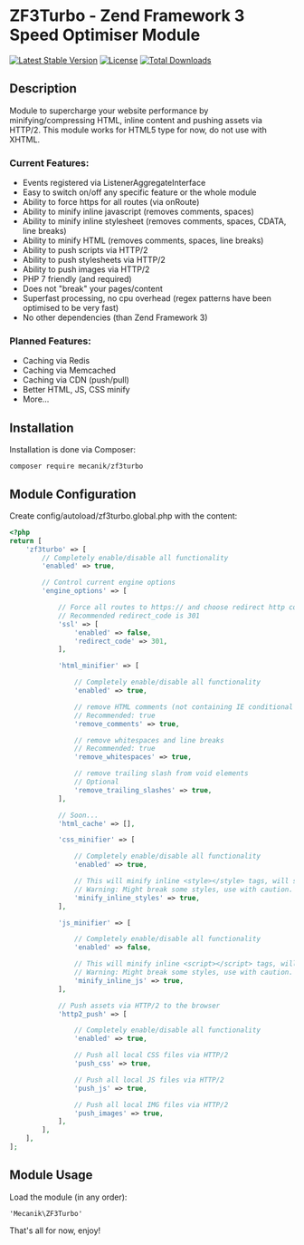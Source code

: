 # ZF3Turbo - Zend Framework 3 Speed Optimiser Module
 [![Latest Stable Version](https://poser.pugx.org/mecanik/zf3turbo/v/stable)](https://packagist.org/packages/mecanik/zf3turbo)
 [![License](https://poser.pugx.org/mecanik/zf3turbo/license)](https://packagist.org/packages/mecanik/zf3turbo)
 [![Total Downloads](https://poser.pugx.org/mecanik/zf3turbo/downloads)](https://packagist.org/packages/mecanik/zf3turbo)
 
Description
------------
Module to supercharge your website performance by minifying/compressing HTML, inline content and pushing assets via HTTP/2. This module works for HTML5 type for now, do not use with XHTML.


### Current Features:
* Events registered via ListenerAggregateInterface
* Easy to switch on/off any specific feature or the whole module
* Ability to force https for all routes (via onRoute)
* Ability to minify inline javascript (removes comments, spaces)
* Ability to minify inline stylesheet (removes comments, spaces, CDATA, line breaks)
* Ability to minify HTML (removes comments, spaces, line breaks)
* Ability to push scripts via HTTP/2
* Ability to push stylesheets via HTTP/2
* Ability to push images via HTTP/2
* PHP 7 friendly (and required)
* Does not "break" your pages/content
* Superfast processing, no cpu overhead (regex patterns have been optimised to be very fast)
* No other dependencies (than Zend Framework 3)

### Planned Features:
* Caching via Redis
* Caching via Memcached
* Caching via CDN (push/pull)
* Better HTML, JS, CSS minify
* More...

Installation
------------
Installation is done via Composer:

```
composer require mecanik/zf3turbo
```

Module Configuration
----------------
Create config/autoload/zf3turbo.global.php with the content:

```php
<?php
return [
    'zf3turbo' => [
        // Completely enable/disable all functionality
        'enabled' => true,

        // Control current engine options
        'engine_options' => [

            // Force all routes to https:// and choose redirect http code
            // Recommended redirect_code is 301
            'ssl' => [
                'enabled' => false,
                'redirect_code' => 301,
            ],

            'html_minifier' => [

                // Completely enable/disable all functionality
                'enabled' => true,

                // remove HTML comments (not containing IE conditional comments)
                // Recommended: true
                'remove_comments' => true,

                // remove whitespaces and line breaks
                // Recommended: true
                'remove_whitespaces' => true,

                // remove trailing slash from void elements
                // Optional
                'remove_trailing_slashes' => true,
            ],

            // Soon...
            'html_cache' => [],

            'css_minifier' => [

                // Completely enable/disable all functionality
                'enabled' => true,

                // This will minify inline <style></style> tags, will strip comments and white spaces and new lines.
                // Warning: Might break some styles, use with caution.
                'minify_inline_styles' => true,
            ],

            'js_minifier' => [

                // Completely enable/disable all functionality
                'enabled' => false,

                // This will minify inline <script></script> tags, will strip comments and white spaces and new lines.
                // Warning: Might break some styles, use with caution.
                'minify_inline_js' => true,
            ],

            // Push assets via HTTP/2 to the browser
            'http2_push' => [

                // Completely enable/disable all functionality
                'enabled' => true,

                // Push all local CSS files via HTTP/2
                'push_css' => true,

                // Push all local JS files via HTTP/2
                'push_js' => true,

                // Push all local IMG files via HTTP/2
                'push_images' => true,
            ],
        ],
    ],
];
```

Module Usage
----------------

Load the module (in any order):

```
'Mecanik\ZF3Turbo'
```

That's all for now, enjoy!